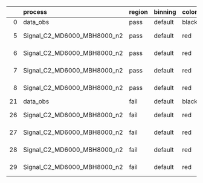 |    | process                     | region   | binning   | color   | process_type   |   scale | variation   | source_filename                                                      | source_histname    | alias                       | title     |   combine_idx |     lnN |   shapes | syst_type   | direction   | variation_alias   |
|---:|:----------------------------|:---------|:----------|:--------|:---------------|--------:|:------------|:---------------------------------------------------------------------|:-------------------|:----------------------------|:----------|--------------:|--------:|---------:|:------------|:------------|:------------------|
|  0 | data_obs                    | pass     | default   | black   | DATA           |       1 | nominal     | ./histograms_for_2DAlphabet_v18//BH_Data.root                        | hpass              | Data                        | Data      |           nan | nan     |      nan | nan         | nan         | nan               |
|  5 | Signal_C2_MD6000_MBH8000_n2 | pass     | default   | red     | SIGNAL         |       1 | lumi        | ./histograms_for_2DAlphabet_v18//BH_Signal_C2_MD6000_MBH8000_n2.root | hpass              | Signal_C2_MD6000_MBH8000_n2 | BH signal |           nan |   1.016 |      nan | lnN         | nan         | nan               |
|  6 | Signal_C2_MD6000_MBH8000_n2 | pass     | default   | red     | SIGNAL         |       1 | SVM         | ./histograms_for_2DAlphabet_v18//BH_Signal_C2_MD6000_MBH8000_n2.root | hpass_SVMsyst_up   | Signal_C2_MD6000_MBH8000_n2 | BH signal |           nan | nan     |        1 | shapes      | Up          | SVMsyst           |
|  7 | Signal_C2_MD6000_MBH8000_n2 | pass     | default   | red     | SIGNAL         |       1 | SVM         | ./histograms_for_2DAlphabet_v18//BH_Signal_C2_MD6000_MBH8000_n2.root | hpass_SVMsyst_down | Signal_C2_MD6000_MBH8000_n2 | BH signal |           nan | nan     |        1 | shapes      | Down        | SVMsyst           |
|  8 | Signal_C2_MD6000_MBH8000_n2 | pass     | default   | red     | SIGNAL         |       1 | nominal     | ./histograms_for_2DAlphabet_v18//BH_Signal_C2_MD6000_MBH8000_n2.root | hpass              | Signal_C2_MD6000_MBH8000_n2 | BH signal |           nan | nan     |      nan | nan         | nan         | nan               |
| 21 | data_obs                    | fail     | default   | black   | DATA           |       1 | nominal     | ./histograms_for_2DAlphabet_v18//BH_Data.root                        | hfail              | Data                        | Data      |           nan | nan     |      nan | nan         | nan         | nan               |
| 26 | Signal_C2_MD6000_MBH8000_n2 | fail     | default   | red     | SIGNAL         |       1 | lumi        | ./histograms_for_2DAlphabet_v18//BH_Signal_C2_MD6000_MBH8000_n2.root | hfail              | Signal_C2_MD6000_MBH8000_n2 | BH signal |           nan |   1.016 |      nan | lnN         | nan         | nan               |
| 27 | Signal_C2_MD6000_MBH8000_n2 | fail     | default   | red     | SIGNAL         |       1 | SVM         | ./histograms_for_2DAlphabet_v18//BH_Signal_C2_MD6000_MBH8000_n2.root | hfail_SVMsyst_up   | Signal_C2_MD6000_MBH8000_n2 | BH signal |           nan | nan     |        1 | shapes      | Up          | SVMsyst           |
| 28 | Signal_C2_MD6000_MBH8000_n2 | fail     | default   | red     | SIGNAL         |       1 | SVM         | ./histograms_for_2DAlphabet_v18//BH_Signal_C2_MD6000_MBH8000_n2.root | hfail_SVMsyst_down | Signal_C2_MD6000_MBH8000_n2 | BH signal |           nan | nan     |        1 | shapes      | Down        | SVMsyst           |
| 29 | Signal_C2_MD6000_MBH8000_n2 | fail     | default   | red     | SIGNAL         |       1 | nominal     | ./histograms_for_2DAlphabet_v18//BH_Signal_C2_MD6000_MBH8000_n2.root | hfail              | Signal_C2_MD6000_MBH8000_n2 | BH signal |           nan | nan     |      nan | nan         | nan         | nan               |